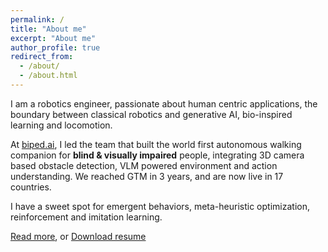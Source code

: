 ```yaml
---
permalink: /
title: "About me"
excerpt: "About me"
author_profile: true
redirect_from: 
  - /about/
  - /about.html
---
```

I am a robotics engineer, passionate about human centric applications, the boundary between classical robotics and generative AI, bio-inspired learning and locomotion.

At [biped.ai](https://biped.ai), I led the team that built the world first autonomous walking companion for **blind & visually impaired** people, integrating 3D camera based obstacle detection, VLM powered environment and action  understanding. We reached  GTM in 3 years, and are now live in 17 countries.

I have a sweet spot for emergent behaviors, meta-heuristic optimization, reinforcement and imitation learning.

[Read more](/portfolio/01-real2sim/), or [Download resume](files/paul_prevel_cv_200325.pdf)
